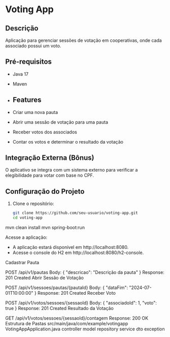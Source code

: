 # Voting App

## Descrição
Aplicação para gerenciar sessões de votação em cooperativas, onde cada associado possui um voto.

## Pré-requisitos
- Java 17
- Maven

- ## Features

- Criar uma nova pauta
- Abrir uma sessão de votação para uma pauta
- Receber votos dos associados
- Contar os votos e determinar o resultado da votação

## Integração Externa (Bônus)

O aplicativo se integra com um sistema externo para verificar a elegibilidade para votar com base no CPF.

## Configuração do Projeto
1. Clone o repositório:
   ```bash
   git clone https://github.com/seu-usuario/voting-app.git
   cd voting-app

mvn clean install
mvn spring-boot:run


Acesse a aplicação:

- A aplicação estará disponível em http://localhost:8080.
- Acesse o console do H2 em http://localhost:8080/h2-console.

Cadastrar Pauta

POST /api/v1/pautas
Body: { "descricao": "Descrição da pauta" }
Response: 201 Created
Abrir Sessão de Votação

POST /api/v1/sessoes/pautas/{pautaId}
Body: { "dataFim": "2024-07-01T10:00:00" }
Response: 201 Created
Receber Voto

POST /api/v1/votos/sessoes/{sessaoId}
Body: { "associadoId": 1, "voto": true }
Response: 201 Created
Resultado da Votação

GET /api/v1/votos/sessoes/{sessaoId}/contagem
Response: 200 OK
Estrutura de Pastas
src/main/java/com/example/votingapp
VotingAppApplication.java
controller
model
repository
service
dto
exception
